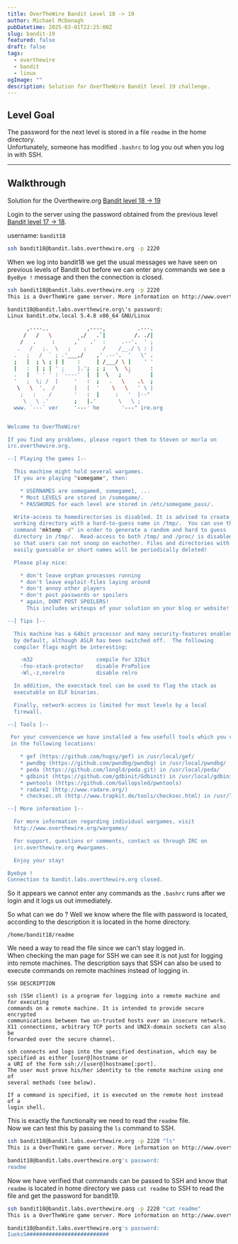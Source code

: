 ```yaml
---
title: OverTheWire Bandit Level 18 -> 19
author: Michael McDonagh
pubDatetime: 2025-03-01T22:25:00Z
slug: bandit-19
featured: false
draft: false
tags:
  - overthewire
  - bandit
  - linux
ogImage: ""
description: Solution for OverTheWire Bandit level 19 challenge.
---
```



## Level Goal

The password for the next level is stored in a file `readme` in the home directory.  
Unfortunately, someone has modified `.bashrc` to log you out when you log in with SSH.  

---

## Walkthrough

Solution for the Overthewire.org [Bandit level 18 -> 19](https://overthewire.org/wargames/bandit/bandit19.html)

Login to the server using the password obtained from the previous level [Bandit level 17 -> 18](/posts/overthewire/bandit-18).  

username: `bandit18`  

```bash
ssh bandit18@bandit.labs.overthewire.org -p 2220
```

When we log into bandit18 we get the usual messages we have seen on previous levels of Bandit but before we can enter any commands we see a `ByeBye !` message and then the connection is closed.

```bash
ssh bandit18@bandit.labs.overthewire.org -p 2220
This is a OverTheWire game server. More information on http://www.overthewire.org/wargames

bandit18@bandit.labs.overthewire.org\'s password: 
Linux bandit.otw.local 5.4.8 x86_64 GNU/Linux 

      ,----..            ,----,          .---.
     /   /   \         ,/   .`|         /. ./|
    /   .     :      ,`   .'  :     .--'.  ' ;
   .   /   ;.  \   ;    ;     /    /__./ \ : |
  .   ;   /  ` ; .'___,/    ,' .--'.  '   \' .
  ;   |  ; \ ; | |    :     | /___/ \ |    ' '
  |   :  | ; | ' ;    |.';  ; ;   \  \;      :
  .   |  ' ' ' : `----'  |  |  \   ;  `      |
  '   ;  \; /  |     '   :  ;   .   \    .\  ;
   \   \  ',  /      |   |  '    \   \   ' \ |
    ;   :    /       '   :  |     :   '  |--"
     \   \ .'        ;   |.'       \   \ ;
  www. `---` ver     '---' he       '---" ire.org


Welcome to OverTheWire!

If you find any problems, please report them to Steven or morla on
irc.overthewire.org.

--[ Playing the games ]--

  This machine might hold several wargames.
  If you are playing "somegame", then:

    * USERNAMES are somegame0, somegame1, ...
    * Most LEVELS are stored in /somegame/.
    * PASSWORDS for each level are stored in /etc/somegame_pass/.

  Write-access to homedirectories is disabled. It is advised to create a
  working directory with a hard-to-guess name in /tmp/.  You can use the
  command "mktemp -d" in order to generate a random and hard to guess
  directory in /tmp/.  Read-access to both /tmp/ and /proc/ is disabled
  so that users can not snoop on eachother. Files and directories with
  easily guessable or short names will be periodically deleted!

  Please play nice:

    * don't leave orphan processes running
    * don't leave exploit-files laying around
    * don't annoy other players
    * don't post passwords or spoilers
    * again, DONT POST SPOILERS!
      This includes writeups of your solution on your blog or website!

--[ Tips ]--

  This machine has a 64bit processor and many security-features enabled
  by default, although ASLR has been switched off.  The following
  compiler flags might be interesting:

    -m32                    compile for 32bit
    -fno-stack-protector    disable ProPolice
    -Wl,-z,norelro          disable relro

  In addition, the execstack tool can be used to flag the stack as
  executable on ELF binaries.

  Finally, network-access is limited for most levels by a local
  firewall.

--[ Tools ]--

 For your convenience we have installed a few usefull tools which you can find
 in the following locations:

    * gef (https://github.com/hugsy/gef) in /usr/local/gef/
    * pwndbg (https://github.com/pwndbg/pwndbg) in /usr/local/pwndbg/
    * peda (https://github.com/longld/peda.git) in /usr/local/peda/
    * gdbinit (https://github.com/gdbinit/Gdbinit) in /usr/local/gdbinit/
    * pwntools (https://github.com/Gallopsled/pwntools)
    * radare2 (http://www.radare.org/)
    * checksec.sh (http://www.trapkit.de/tools/checksec.html) in /usr/local/bin/checksec.sh

--[ More information ]--

  For more information regarding individual wargames, visit
  http://www.overthewire.org/wargames/

  For support, questions or comments, contact us through IRC on
  irc.overthewire.org #wargames.

  Enjoy your stay!

Byebye !
Connection to bandit.labs.overthewire.org closed.
```

So it appears we cannot enter any commands as the `.bashrc` runs after we login and it logs us out immediately.  

So what can we do ? Well we know where the file with password is located, according to the description it is located in the home directory.

`/home/bandit18/readme`

We need a way to read the file since we can't stay logged in.  
When checking the man page for SSH we can see it is not just for logging into remote machines. The description says that SSH can also be used to execute commands on remote machines instead of logging in.

```text
SSH DESCRIPTION

ssh (SSH client) is a program for logging into a remote machine and for executing 
commands on a remote machine. It is intended to provide secure encrypted  
communications between two un‐trusted hosts over an insecure network.  
X11 connections, arbitrary TCP ports and UNIX-domain sockets can also be  
forwarded over the secure channel.

ssh connects and logs into the specified destination, which may be  
specified as either [user@]hostname or  
a URI of the form ssh://[user@]hostname[:port].  
The user must prove his/her identity to the remote machine using one of  
several methods (see below).

If a command is specified, it is executed on the remote host instead of a  
login shell.
```

This is exactly the functionalty we need to read the `readme` file.  
Now we can test this by passing the `ls` command to SSH.  

```bash
ssh bandit18@bandit.labs.overthewire.org -p 2220 "ls"             
This is a OverTheWire game server. More information on http://www.overthewire.org/wargames

bandit18@bandit.labs.overthewire.org's password: 
readme
```

Now we have verified that commands can be passed to SSH and know that `readme` is located in home directory we pass `cat readme` to SSH to read the file and get the password for bandit19.

```bash
ssh bandit18@bandit.labs.overthewire.org -p 2220 "cat readme"
This is a OverTheWire game server. More information on http://www.overthewire.org/wargames

bandit18@bandit.labs.overthewire.org's password:
IueksS##########################
```
